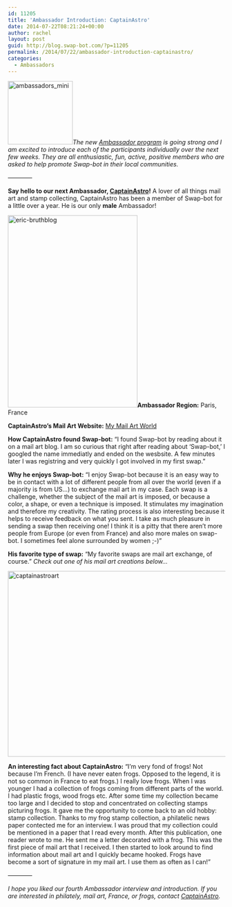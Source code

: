 ```yaml
---
id: 11205
title: 'Ambassador Introduction: CaptainAstro'
date: 2014-07-22T08:21:24+00:00
author: rachel
layout: post
guid: http://blog.swap-bot.com/?p=11205
permalink: /2014/07/22/ambassador-introduction-captainastro/
categories:
  - Ambassadors
---
```

[<img src="http://blog.swap-bot.com/wp-content/uploads/2014/07/ambassadors_mini.jpg" alt="ambassadors_mini" width="150" height="147" class="alignright size-full wp-image-11173" />](http://blog.swap-bot.com/wp-content/uploads/2014/07/ambassadors_mini.jpg)_The new [Ambassador program](http://blog.swap-bot.com/2014/06/09/introducing-our-new-swap-bot-ambassadors/) is going strong and I am excited to introduce each of the participants individually over the next few weeks. They are all enthusiastic, fun, active, positive members who are asked to help promote Swap-bot in their local communities._

&#8212;&#8212;&#8212;&#8212;

**Say hello to our next Ambassador, [CaptainAstro](http://www.swap-bot.com/user:CaptainAstro)!** A lover of all things mail art and stamp collecting, CaptainAstro has been a member of Swap-bot for a little over a year. He is our only **male** Ambassador!

<img src="http://blog.swap-bot.com/wp-content/uploads/2014/07/eric-bruthblog.jpg" alt="eric-bruthblog" width="300" height="445" class="alignright size-full wp-image-11209" />**Ambassador Region:** Paris, France

**CaptainAstro&#8217;s Mail Art Website:** [My Mail Art World](http://mymailartworld.blogspot.com)

**How CaptainAstro found Swap-bot:** &#8220;I found Swap-bot by reading about it on a mail art blog. I am so curious that right after reading about &#8216;Swap-bot,&#8217; I googled the name immediatly and ended on the wesbsite. A few minutes later I was registring and very quickly I got involved in my first swap.&#8221;

**Why he enjoys Swap-bot:** &#8220;I enjoy Swap-bot because it is an easy way to be in contact with a lot of different people from all over the world (even if a majority is from US&#8230;) to exchange mail art in my case. Each swap is a challenge, whether the subject of the mail art is imposed, or because a color, a shape, or even a technique is imposed. It stimulates my imagination and therefore my creativity. The rating process is also interesting because it helps to receive feedback on what you sent. I take as much pleasure in sending a swap then receiving one! I think it is a pitty that there aren&#8217;t more people from Europe (or even from France) and also more males on swap-bot. I sometimes feel alone surrounded by women ;-)&#8221;

**His favorite type of swap:** &#8220;My favorite swaps are mail art exchange, of course.&#8221; _Check out one of his mail art creations below&#8230;_

<img src="http://blog.swap-bot.com/wp-content/uploads/2014/07/captainastroart.jpg" alt="captainastroart" width="600" height="430" class="alignnone size-full wp-image-11212" />

**An interesting fact about CaptainAstro:** &#8220;I&#8217;m very fond of frogs! Not because I&#8217;m French. (I have never eaten frogs. Opposed to the legend, it is not so common in France to eat frogs.) I really love frogs. When I was younger I had a collection of frogs coming from different parts of the world. I had plastic frogs, wood frogs etc. After some time my collection became too large and I decided to stop and concentrated on collecting stamps picturing frogs. It gave me the opportunity to come back to an old hobby: stamp collection. Thanks to my frog stamp collection, a philatelic news paper contected me for an interview. I was proud that my collection could be mentioned in a paper that I read every month. After this publication, one reader wrote to me. He sent me a letter decorated with a frog. This was the first piece of mail art that I received. I then started to look around to find information about mail art and I quickly became hooked. Frogs have become a sort of signature in my mail art. I use them as often as I can!&#8221;

&#8212;&#8212;&#8212;&#8212;

_I hope you liked our fourth Ambassador interview and introduction. If you are interested in philately, mail art, France, or frogs, contact [CaptainAstro](http://www.swap-bot.com/user:CaptainAstro)._